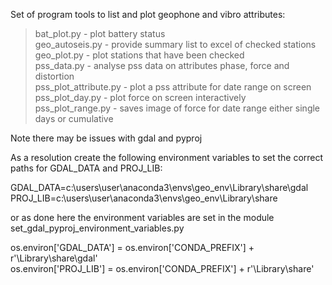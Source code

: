 Set of program tools to list and plot geophone and vibro attributes:   
>   bat_plot.py - plot battery status   
>   geo_autoseis.py - provide summary list to excel of checked stations   
>   geo_plot.py - plot stations that have been checked   
>   pss_data.py - analyse pss data on attributes phase, force and distortion   
>   pss_plot_attribute.py - plot a pss attribute for date range on screen   
>   pss_plot_day.py - plot force on screen interactively    
>   pss_plot_range.py - saves image of force for date range either single days or cumulative   

Note there may be issues with gdal and pyproj

As a resolution create the following environment variables to set the correct paths for GDAL_DATA and PROJ_LIB:

GDAL_DATA=c:\users\user\anaconda3\envs\geo_env\Library\share\gdal   
PROJ_LIB=c:\users\user\anaconda3\envs\geo_env\Library\share

or as done here the environment variables are set in the module set_gdal_pyproj_environment_variables.py

   os.environ['GDAL_DATA'] = os.environ['CONDA_PREFIX'] + r'\Library\share\gdal'   
   os.environ['PROJ_LIB'] = os.environ['CONDA_PREFIX'] + r'\Library\share'

